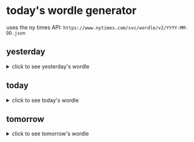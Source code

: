 # today's wordle generator

uses the ny times API: `https://www.nytimes.com/svc/wordle/v2/YYYY-MM-DD.json`

## yesterday

<details>
    <summary>click to see yesterday's wordle</summary>

    extol

</details>

## today

<details>
    <summary>click to see today's wordle</summary>

    ratty

</details>

## tomorrow

<details>
    <summary>click to see tomorrow's wordle</summary>

    union

</details>
